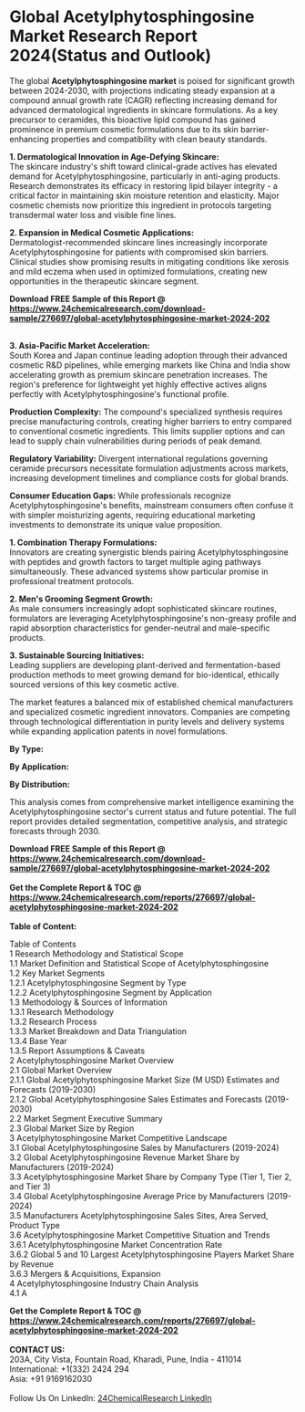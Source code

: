 <h1>Global Acetylphytosphingosine Market Research Report 2024(Status and Outlook)</h1><p>The global <strong>Acetylphytosphingosine market</strong> is poised for significant growth between 2024-2030, with projections indicating steady expansion at a compound annual growth rate (CAGR) reflecting increasing demand for advanced dermatological ingredients in skincare formulations. As a key precursor to ceramides, this bioactive lipid compound has gained prominence in premium cosmetic formulations due to its skin barrier-enhancing properties and compatibility with clean beauty standards.</p><p><strong>1. Dermatological Innovation in Age-Defying Skincare:</strong><br>
The skincare industry's shift toward clinical-grade actives has elevated demand for Acetylphytosphingosine, particularly in anti-aging products. Research demonstrates its efficacy in restoring lipid bilayer integrity - a critical factor in maintaining skin moisture retention and elasticity. Major cosmetic chemists now prioritize this ingredient in protocols targeting transdermal water loss and visible fine lines.</p><p><strong>2. Expansion in Medical Cosmetic Applications:</strong><br>
Dermatologist-recommended skincare lines increasingly incorporate Acetylphytosphingosine for patients with compromised skin barriers. Clinical studies show promising results in mitigating conditions like xerosis and mild eczema when used in optimized formulations, creating new opportunities in the therapeutic skincare segment.</p><div><b>Download FREE Sample of this Report @ 
            <a href="https://www.24chemicalresearch.com/download-sample/276697/global-acetylphytosphingosine-market-2024-202">
            https://www.24chemicalresearch.com/download-sample/276697/global-acetylphytosphingosine-market-2024-202</a></b></div><br><p><strong>3. Asia-Pacific Market Acceleration:</strong><br>
South Korea and Japan continue leading adoption through their advanced cosmetic R&amp;D pipelines, while emerging markets like China and India show accelerating growth as premium skincare penetration increases. The region's preference for lightweight yet highly effective actives aligns perfectly with Acetylphytosphingosine's functional profile.</p><p><strong>Production Complexity:</strong> The compound's specialized synthesis requires precise manufacturing controls, creating higher barriers to entry compared to conventional cosmetic ingredients. This limits supplier options and can lead to supply chain vulnerabilities during periods of peak demand.</p><p><strong>Regulatory Variability:</strong> Divergent international regulations governing ceramide precursors necessitate formulation adjustments across markets, increasing development timelines and compliance costs for global brands.</p><p><strong>Consumer Education Gaps:</strong> While professionals recognize Acetylphytosphingosine's benefits, mainstream consumers often confuse it with simpler moisturizing agents, requiring educational marketing investments to demonstrate its unique value proposition.</p><p><strong>1. Combination Therapy Formulations:</strong><br>
Innovators are creating synergistic blends pairing Acetylphytosphingosine with peptides and growth factors to target multiple aging pathways simultaneously. These advanced systems show particular promise in professional treatment protocols.</p><p><strong>2. Men's Grooming Segment Growth:</strong><br>
As male consumers increasingly adopt sophisticated skincare routines, formulators are leveraging Acetylphytosphingosine's non-greasy profile and rapid absorption characteristics for gender-neutral and male-specific products.</p><p><strong>3. Sustainable Sourcing Initiatives:</strong><br>
Leading suppliers are developing plant-derived and fermentation-based production methods to meet growing demand for bio-identical, ethically sourced versions of this key cosmetic active.</p><p>The market features a balanced mix of established chemical manufacturers and specialized cosmetic ingredient innovators. Companies are competing through technological differentiation in purity levels and delivery systems while expanding application patents in novel formulations.</p><p><strong>By Type:</strong></p><p><strong>By Application:</strong></p><p><strong>By Distribution:</strong></p><p>This analysis comes from comprehensive market intelligence examining the Acetylphytosphingosine sector's current status and future potential. The full report provides detailed segmentation, competitive analysis, and strategic forecasts through 2030.</p><div><b>Download FREE Sample of this Report @ 
            <a href="https://www.24chemicalresearch.com/download-sample/276697/global-acetylphytosphingosine-market-2024-202">
            https://www.24chemicalresearch.com/download-sample/276697/global-acetylphytosphingosine-market-2024-202</a></b></div><br><div><b>Get the Complete Report & TOC @ 
            <a href="https://www.24chemicalresearch.com/reports/276697/global-acetylphytosphingosine-market-2024-202">
            https://www.24chemicalresearch.com/reports/276697/global-acetylphytosphingosine-market-2024-202</a></b></div><br>
            <b>Table of Content:</b><p>Table of Contents<br />
1 Research Methodology and Statistical Scope<br />
1.1 Market Definition and Statistical Scope of Acetylphytosphingosine<br />
1.2 Key Market Segments<br />
1.2.1 Acetylphytosphingosine Segment by Type<br />
1.2.2 Acetylphytosphingosine Segment by Application<br />
1.3 Methodology & Sources of Information<br />
1.3.1 Research Methodology<br />
1.3.2 Research Process<br />
1.3.3 Market Breakdown and Data Triangulation<br />
1.3.4 Base Year<br />
1.3.5 Report Assumptions & Caveats<br />
2 Acetylphytosphingosine Market Overview<br />
2.1 Global Market Overview<br />
2.1.1 Global Acetylphytosphingosine Market Size (M USD) Estimates and Forecasts (2019-2030)<br />
2.1.2 Global Acetylphytosphingosine Sales Estimates and Forecasts (2019-2030)<br />
2.2 Market Segment Executive Summary<br />
2.3 Global Market Size by Region<br />
3 Acetylphytosphingosine Market Competitive Landscape<br />
3.1 Global Acetylphytosphingosine Sales by Manufacturers (2019-2024)<br />
3.2 Global Acetylphytosphingosine Revenue Market Share by Manufacturers (2019-2024)<br />
3.3 Acetylphytosphingosine Market Share by Company Type (Tier 1, Tier 2, and Tier 3)<br />
3.4 Global Acetylphytosphingosine Average Price by Manufacturers (2019-2024)<br />
3.5 Manufacturers Acetylphytosphingosine Sales Sites, Area Served, Product Type<br />
3.6 Acetylphytosphingosine Market Competitive Situation and Trends<br />
3.6.1 Acetylphytosphingosine Market Concentration Rate<br />
3.6.2 Global 5 and 10 Largest Acetylphytosphingosine Players Market Share by Revenue<br />
3.6.3 Mergers & Acquisitions, Expansion<br />
4 Acetylphytosphingosine Industry Chain Analysis<br />
4.1 A</p><div><b>Get the Complete Report & TOC @ 
            <a href="https://www.24chemicalresearch.com/reports/276697/global-acetylphytosphingosine-market-2024-202">
            https://www.24chemicalresearch.com/reports/276697/global-acetylphytosphingosine-market-2024-202</a></b></div><br><b>CONTACT US:</b><br>
            203A, City Vista, Fountain Road, Kharadi, Pune, India - 411014<br>
            International: +1(332) 2424 294<br>
            Asia: +91 9169162030 <br><br>
            Follow Us On LinkedIn: <a href="https://www.linkedin.com/company/24chemicalresearch/">24ChemicalResearch LinkedIn</a>